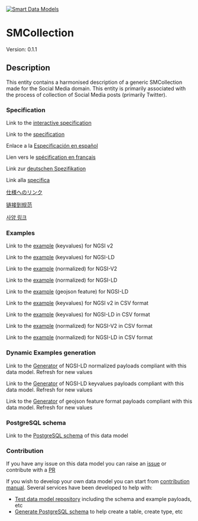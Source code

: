 [![Smart Data Models](https://smartdatamodels.org/wp-content/uploads/2022/01/SmartDataModels_logo.png "Logo")](https://smartdatamodels.org)
# SMCollection
Version: 0.1.1

## Description 

This entity contains a harmonised description of a generic SMCollection made for the Social Media domain. This entity is primarily associated with the process of collection of Social Media posts (primarily Twitter).
### Specification

Link to the [interactive specification](https://swagger.lab.fiware.org/?url=https://smart-data-models.github.io/dataModel.SocialMedia/SMCollection/swagger.yaml)

Link to the [specification](https://github.com/smart-data-models/dataModel.SocialMedia/blob/master/SMCollection/doc/spec.md)

Enlace a la [Especificación en español](https://github.com/smart-data-models/dataModel.SocialMedia/blob/master/SMCollection/doc/spec_ES.md)

Lien vers le [spécification en français](https://github.com/smart-data-models/dataModel.SocialMedia/blob/master/SMCollection/doc/spec_FR.md)

Link zur [deutschen Spezifikation](https://github.com/smart-data-models/dataModel.SocialMedia/blob/master/SMCollection/doc/spec_DE.md)

Link alla [specifica](https://github.com/smart-data-models/dataModel.SocialMedia/blob/master/SMCollection/doc/spec_IT.md)

[仕様へのリンク](https://github.com/smart-data-models/dataModel.SocialMedia/blob/master/SMCollection/doc/spec_JA.md)

[链接到规范](https://github.com/smart-data-models/dataModel.SocialMedia/blob/master/SMCollection/doc/spec_ZH.md)

[사양 링크](https://github.com/smart-data-models/dataModel.SocialMedia/blob/master/SMCollection/doc/spec_KO.md)
### Examples

Link to the [example](https://smart-data-models.github.io/dataModel.SocialMedia/SMCollection/examples/example.json) (keyvalues) for NGSI v2

Link to the [example](https://smart-data-models.github.io/dataModel.SocialMedia/SMCollection/examples/example.jsonld) (keyvalues) for NGSI-LD

Link to the [example](https://smart-data-models.github.io/dataModel.SocialMedia/SMCollection/examples/example-normalized.json) (normalized) for NGSI-V2

Link to the [example](https://smart-data-models.github.io/dataModel.SocialMedia/SMCollection/examples/example-normalized.jsonld) (normalized) for NGSI-LD

Link to the [example](https://smart-data-models.github.io/dataModel.SocialMedia/SMCollection/examples/example-geojsonfeature.json) (geojson feature) for NGSI-LD

Link to the [example](https://github.com/smart-data-models/dataModel.SocialMedia/blob/master/SMCollection/examples/example.json.csv) (keyvalues) for NGSI v2 in CSV format

Link to the [example](https://github.com/smart-data-models/dataModel.SocialMedia/blob/master/SMCollection/examples/example.jsonld.csv) (keyvalues) for NGSI-LD in CSV format

Link to the [example](https://github.com/smart-data-models/dataModel.SocialMedia/blob/master/SMCollection/examples/example-normalized.json.csv) (normalized) for NGSI-V2 in CSV format

Link to the [example](https://github.com/smart-data-models/dataModel.SocialMedia/blob/master/SMCollection/examples/example-normalized.jsonld.csv) (normalized) for NGSI-LD in CSV format
### Dynamic Examples generation

Link to the [Generator](https://smartdatamodels.org/extra/ngsi-ld_generator.php?schemaUrl=https://raw.githubusercontent.com/smart-data-models/dataModel.SocialMedia/master/SMCollection/schema.json&email=info@smartdatamodels.org) of NGSI-LD normalized payloads compliant with this data model. Refresh for new values

Link to the [Generator](https://smartdatamodels.org/extra/ngsi-ld_generator_keyvalues.php?schemaUrl=https://raw.githubusercontent.com/smart-data-models/dataModel.SocialMedia/master/SMCollection/schema.json&email=info@smartdatamodels.org) of NGSI-LD keyvalues payloads compliant with this data model. Refresh for new values

Link to the [Generator](https://smartdatamodels.org/extra/geojson_features_generator.php?schemaUrl=https://raw.githubusercontent.com/smart-data-models/dataModel.SocialMedia/master/SMCollection/schema.json&email=info@smartdatamodels.org) of geojson feature format payloads compliant with this data model. Refresh for new values
### PostgreSQL schema

Link to the [PostgreSQL schema](https://github.com/smart-data-models/dataModel.SocialMedia/blob/master/SMCollection/schema.sql) of this data model
### Contribution

 If you have any issue on this data model you can raise an [issue](https://github.com/smart-data-models/dataModel.SocialMedia/issues)  or contribute with a [PR](https://github.com/smart-data-models/dataModel.SocialMedia/pulls)

 If you wish to develop your own data model you can start from [contribution manual](https://bit.ly/contribution_manual). Several services have been developed to help with: 
 - [Test data model repository](https://smartdatamodels.org/index.php/data-models-contribution-api/) including the schema and example payloads, etc
 - [Generate PostgreSQL schema](https://smartdatamodels.org/index.php/sql-service/) to help create a table, create type, etc